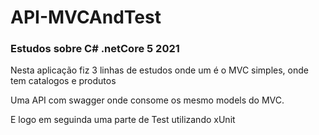 # API-MVCAndTest

### Estudos sobre C# .netCore 5 2021

Nesta aplicação fiz 3 linhas de estudos onde um é o MVC simples, onde tem catalogos e produtos

Uma API com swagger onde consome os mesmo models do MVC.

E logo em seguinda uma parte de Test utilizando xUnit
